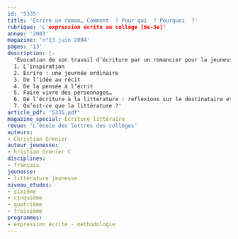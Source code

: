 ```yaml
---
id: '5335'
title: 'Écrire un roman… Comment  ? Pour qui  ? Pourquoi  ?'
rubrique: 'L'expression écrite au collège [6e-3e]'
annee: '2003'
magazine: 'n°13 juin 2004'
pages: '13'
description: |-
  'Évocation de son travail d’écriture par un romancier pour la jeunesse…
  1. L’inspiration
  2. Écrire : une journée ordinaire
  3. De l’idée au récit
  4. De la pensée à l’écrit
  5. Faire vivre des personnages…
  6. De l’écriture à la littérature : réflexions sur le destinataire et sur l’écho qu’il reçoit
  7. Qu’est-ce que la littérature ?'
article_pdf: '5335.pdf'
magazine_special: Écriture littéraire
revue: 'L’école des lettres des collèges'
auteurs:
- Christian Grenier
auteur_jeunesse:
- hristian Grenier C
disciplines:
- français
jeunesse:
- littérature jeunesse
niveau_etudes:
- sixième
- cinquième
- quatrième
- troisième
programmes:
- expression écrite - méthodologie
---
```

